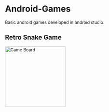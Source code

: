 # Android-Games
Basic android games developed in android studio.

## Retro Snake Game

<img src="https://github.com/therrshan/Android-Games/blob/master/Screenshots/Snake.jpg" alt="Game Board" height="200"/>